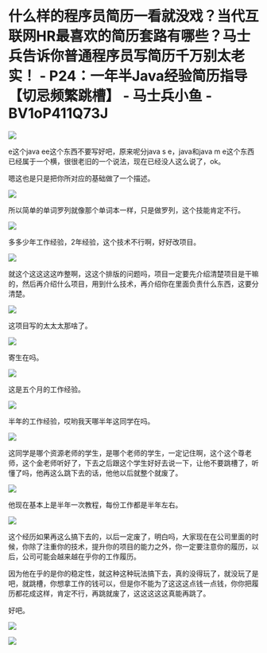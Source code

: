# 什么样的程序员简历一看就没戏？当代互联网HR最喜欢的简历套路有哪些？马士兵告诉你普通程序员写简历千万别太老实！ - P24：一年半Java经验简历指导【切忌频繁跳槽】 - 马士兵小鱼 - BV1oP411Q73J

![](img/293318cea4deccf77302ee817fd5afa4_0.png)

e这个java ee这个东西不要写好吧，原来呢分java s e，java和java m e这个东西已经属于一个横，很很老旧的一个说法，现在已经没人这么说了，ok。

嗯这也是只是把你所对应的基础做了一个描述。

![](img/293318cea4deccf77302ee817fd5afa4_2.png)

所以简单的单词罗列就像那个单词本一样，只是做罗列，这个技能肯定不行。

![](img/293318cea4deccf77302ee817fd5afa4_4.png)

多多少年工作经验，2年经验，这个技术不行啊，好好改项目。

![](img/293318cea4deccf77302ee817fd5afa4_6.png)

就这个这这这这咋整啊，这这个排版的问题吗，项目一定要先介绍清楚项目是干嘛的，然后再介绍什么项目，用到什么技术，再介绍你在里面负责什么东西，这要分清楚。



![](img/293318cea4deccf77302ee817fd5afa4_8.png)

这项目写的太太太那啥了。

![](img/293318cea4deccf77302ee817fd5afa4_10.png)

寄生在吗。

![](img/293318cea4deccf77302ee817fd5afa4_12.png)

这是五个月的工作经验。

![](img/293318cea4deccf77302ee817fd5afa4_14.png)

半年的工作经验，哎哟我天哪半年这同学在吗。

![](img/293318cea4deccf77302ee817fd5afa4_16.png)

这同学是哪个资源老师的学生，是哪个老师的学生，一定记住啊，这个这个尊老师，这个金老师听好了，下去之后跟这个学生好好去说一下，让他不要跳槽了，听懂了吗，他再这么跳下去的话，他他以后就整个就废了。



![](img/293318cea4deccf77302ee817fd5afa4_18.png)

他现在基本上是半年一次教程，每份工作都是半年左右。

![](img/293318cea4deccf77302ee817fd5afa4_20.png)

这个经历如果再这么搞下去的，以后一定废了，明白吗，大家现在在公司里面的时候，你除了注重你的技术，提升你的项目的能力之外，你一定要注意你的履历，以后，公司可能会越来越在乎你的工作履历。

因为他在乎的是你的稳定性，就这种这种玩法搞下去，真的没得玩了，就没玩了是吧，就跳槽，你想拿工作的钱可以，但是你不能为了这这这点钱一点钱，你你把履历都花成这样，肯定不行，再跳就废了，这这这这这真能再跳了。

好吧。

![](img/293318cea4deccf77302ee817fd5afa4_22.png)

![](img/293318cea4deccf77302ee817fd5afa4_23.png)